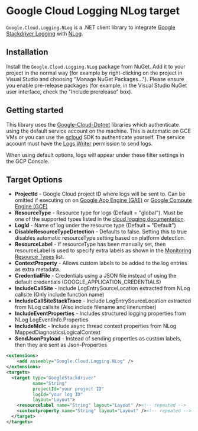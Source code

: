 # Google Cloud Logging NLog target

`Google.Cloud.Logging.NLog` is a .NET client library to integrate [Google Stackdriver Logging](https://cloud.google.com/logging/)
with [NLog](https://github.com/NLog/NLog).

## Installation

Install the `Google.Cloud.Logging.NLog` package from NuGet. Add it to
your project in the normal way (for example by right-clicking on the
project in Visual Studio and choosing "Manage NuGet Packages...").
Please ensure you enable pre-release packages (for example, in the
Visual Studio NuGet user interface, check the "Include prerelease"
box).

## Getting started

This library uses the [Google-Cloud-Dotnet](https://googlecloudplatform.github.io/google-cloud-dotnet/) libraries which authenticate
using the default service account on the machine. This is automatic on GCE VMs or you can use the [gcloud](https://cloud.google.com/sdk/) SDK
to authenticate yourself. The service account must have the [Logs Writer](https://cloud.google.com/logging/docs/access-control) permission to send logs.

When using default options, logs will appear under these filter settings in the GCP Console.

## Target Options

* **ProjectId** - Google Cloud project ID where logs will be sent to. Can be omitted if executing on on [Google App Engine (GAE)](https://cloud.google.com/appengine/) or [Google Compute Engine (GCE)](https://cloud.google.com/compute/)
* **ResourceType** - Resource type for logs (Default = "global"). Must be one of the supported types listed in the [cloud logging documentation](https://cloud.google.com/logging/docs/api/v2/resource-list).
* **LogId** - Name of log under the resource type (Default = "Default")
* **DisableResourceTypeDetection** - Defaults to false. Setting this to true disables automatic resourceType setting based on platform detection.
* **ResourceLabel** - If resourceType has been manually set, then resourceLabel is used to specify extra labels as shown in the [Monitoring Resource Types](https://cloud.google.com/logging/docs/api/v2/resource-list) list.
* **ContextProperty** - Allows custom labels to be added to the log entries as extra metadata.
* **CredentialFile** - Credentials using a JSON file instead of using the default credentials (GOOGLE_APPLICATION_CREDENTIALS)
* **IncludeCallSite** - Include LogEntrySourceLocation extracted from NLog callsite (Only include function name)
* **IncludeCallSiteStackTrace** - Include LogEntrySourceLocation extracted from NLog callsite (Also include filename and linenumber)
* **IncludeEventProperties** - Includes structured logging properties from NLog LogEventInfo.Properties
* **IncludeMdlc** - Include async thread context properties from NLog MappedDiagnosticsLogicalContext
* **SendJsonPayload** - Instead of sending properties as custom labels, then they are sent as Json-Properties

```xml
<extensions>
	<add assembly="Google.Cloud.Logging.NLog" />
</extensions>
<targets>
  <target type="GoogleStackdriver"
          name="String"
		  projectId="your project ID"
		  logId="your log ID"
          layout="Layout">
    <resourcelabel name="String" layout="Layout" /><!-- repeated -->
	<contextproperty name="String" layout="Layout" /><!-- repeated -->
  </target>
</targets>
```
